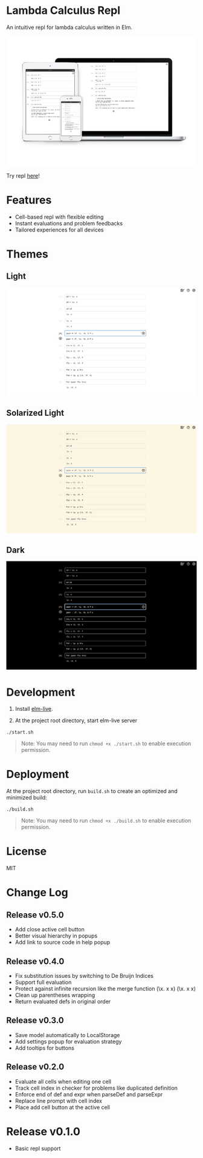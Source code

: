 # Lambda Calculus Repl

An intuitive repl for lambda calculus written in Elm.

![Repl Responsive Design Demo](./media/repl_responsive_demo.png)

Try repl [here](https://alienkevin.github.io/lambda-calculus-untyped/)!

# Features

* Cell-based repl with flexible editing
* Instant evaluations and problem feedbacks
* Tailored experiences for all devices

# Themes

## Light

![repl light theme demo](./media/repl_light_theme_demo.png)

## Solarized Light

![repl solarized light theme demo](./media/repl_solarized_light_theme_demo.png)

## Dark

![repl dark theme demo](./media/repl_dark_theme_demo.png)

# Development
1. Install [elm-live](https://github.com/wking-io/elm-live).

2. At the project root directory, start elm-live server
```
./start.sh
```
> Note: You may need to run `chmod +x ./start.sh` to enable execution permission.

# Deployment
At the project root directory, run `build.sh` to create an optimized and minimized build:
```
./build.sh
```
> Note: You may need to run `chmod +x ./build.sh` to enable execution permission.

# License
MIT

# Change Log

## Release v0.5.0

* Add close active cell button
* Better visual hierarchy in popups
* Add link to source code in help popup

## Release v0.4.0

* Fix substitution issues by switching to De Bruijn Indices
* Support full evaluation
* Protect against infinite recursion like the merge function (\x. x x) (\x. x x)
* Clean up parentheses wrapping
* Return evaluated defs in original order

## Release v0.3.0

* Save model automatically to LocalStorage
* Add settings popup for evaluation strategy
* Add tooltips for buttons

## Release v0.2.0

* Evaluate all cells when editing one cell
* Track cell index in checker for problems like duplicated definition
* Enforce end of def and expr when parseDef and parseExpr
* Replace line prompt with cell index
* Place add cell button at the active cell

# Release v0.1.0

* Basic repl support